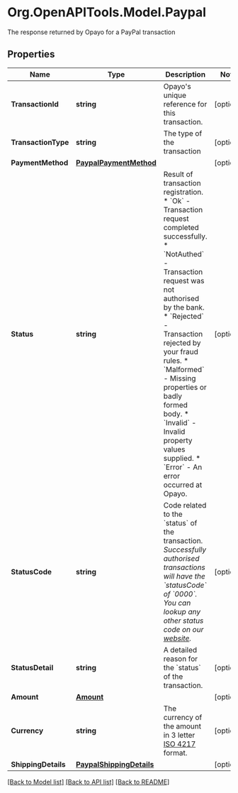 # Org.OpenAPITools.Model.Paypal
The response returned by Opayo for a PayPal transaction

## Properties

Name | Type | Description | Notes
------------ | ------------- | ------------- | -------------
**TransactionId** | **string** | Opayo&#39;s unique reference for this transaction. | [optional] 
**TransactionType** | **string** | The type of the transaction | [optional] 
**PaymentMethod** | [**PaypalPaymentMethod**](PaypalPaymentMethod.md) |  | [optional] 
**Status** | **string** | Result of transaction registration.  * &#x60;Ok&#x60; - Transaction request completed successfully.  * &#x60;NotAuthed&#x60; - Transaction request was not authorised by the bank.  * &#x60;Rejected&#x60; - Transaction rejected by your fraud rules.  * &#x60;Malformed&#x60; - Missing properties or badly formed body.  * &#x60;Invalid&#x60; - Invalid property values supplied.  * &#x60;Error&#x60; - An error occurred at Opayo.  | [optional] 
**StatusCode** | **string** | Code related to the &#x60;status&#x60; of the transaction. *Successfully authorised transactions will have the &#x60;statusCode&#x60; of &#x60;0000&#x60;. You can lookup any other status code on our [website](https://www.opayo.co.uk/support/troubleshooting/error-code ).*  | [optional] 
**StatusDetail** | **string** | A detailed reason for the &#x60;status&#x60; of the transaction. | [optional] 
**Amount** | [**Amount**](.md) |  | [optional] 
**Currency** | **string** | The currency of the amount in 3 letter [ISO 4217](https://en.wikipedia.org/wiki/ISO_4217) format. | [optional] 
**ShippingDetails** | [**PaypalShippingDetails**](PaypalShippingDetails.md) |  | [optional] 

[[Back to Model list]](../README.md#documentation-for-models) [[Back to API list]](../README.md#documentation-for-api-endpoints) [[Back to README]](../README.md)

